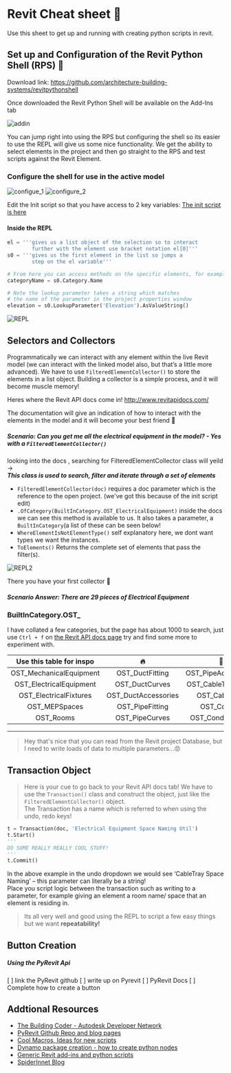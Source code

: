 # Revit Cheat sheet :100:

Use this sheet to get up and running with creating python scripts in revit.

## Set up and Configuration of the Revit Python Shell (RPS) :snake:

Download link: <https://github.com/architecture-building-systems/revitpythonshell> 

Once downloaded the Revit Python Shell will be available on the Add-Ins tab

![addin](https://user-images.githubusercontent.com/26323783/57065518-94a77080-6cc1-11e9-9a6c-c40c58bc8fec.PNG)

You can jump right into using the RPS but configuring the shell so its easier to use the REPL will give us some nice functionality.
We get the ability to select elements in the project and then go straight to the RPS and test scripts against the Revit Element.

### Configure the shell for use in the active model
![configue_1](https://user-images.githubusercontent.com/26323783/57065822-8148d500-6cc2-11e9-9779-923228f4cbeb.png)
![configure_2](https://user-images.githubusercontent.com/26323783/57065964-e7cdf300-6cc2-11e9-9cbb-8a264d0463d8.png)

Edit the Init script so that you have access to 2 key variables:
[The init script is here](COPY_init.py)

#### Inside the REPL
```python
el = '''gives us a list object of the selection so to interact 
        further with the element use bracket notation el[0]'''
s0 = '''gives us the first element in the list so jumps a 
        step on the el variable'''

# From here you can access methods on the specific elements, for example
categoryName = s0.Category.Name

# Note the lookup parameter takes a string which matches 
# the name of the parameter in the project properties window
elevation = s0.LookupParameter('Elevation').AsValueString()
```
![REPL](https://user-images.githubusercontent.com/26323783/57067342-9e7fa280-6cc6-11e9-8892-6b4e1238cb68.png)

## Selectors and Collectors
Programmatically we can interact with any element within the live Revit model (we can interact with the linked model also, but that’s a little more advanced). We have to use `FilteredElementCollector()` to store the elements in a list object. Building a collector is a simple process, and it will become muscle memory!

Heres where the Revit API docs come in! <http://www.revitapidocs.com/>

The documentation will give an indication of how to interact with the elements in the model and it will become your best friend :couple_with_heart:

##### Scenario: Can you get me all the electrical equipment in the model? - Yes with a `FilteredElementCollector()`

looking into the docs , searching for FilteredElementCollector class will yeild ->  
**_This class is used to search, filter and iterate through a set of elements_**  
+ `FilteredElementCollector(doc)` requires a doc parameter which is the reference to the open project. (we've got this because of the init script edit)
+ `.OfCategory(BuiltInCategory.OST_ElectricalEquipment)` inside the docs we can see this method is available to us. It also takes a parameter, a `BuiltInCategory`(a list of these can be seen below!
+ `WhereElementIsNotElementType()` self explanatory here, we dont want types we want the instances.
+ `ToElements()` Returns the complete set of elements that pass the filter(s).

![REPL2](https://user-images.githubusercontent.com/26323783/57070019-19988700-6cce-11e9-8f77-890e44cb0bb0.png)

There you have your first collector :metal: 
##### Scenario Answer: There are 29 pieces of Electrical Equipment

### BuiltInCategory.OST_
I have collated a few categories, but the page has about 1000 to search, just use `Ctrl + f` on [the Revit API docs page](http://www.revitapidocs.com/2018.1/ba1c5b30-242f-5fdc-8ea9-ec3b61e6e722.htm) try and find some more to experiment with.

Use this table for inspo | :fire: | :construction_worker:
:---: | :---: | :---:
OST_MechanicalEquipment | OST_DuctFitting | OST_PipeAccessories
OST_ElectricalEquipment | OST_DuctCurves | OST_CableTrayFitting
OST_ElectricalFixtures | OST_DuctAccessories | OST_CableTray
OST_MEPSpaces | OST_PipeFitting | OST_Conduit
OST_Rooms | OST_PipeCurves | OST_ConduitFitting

---
> Hey that's nice that you can read from the Revit project Database, but I need to write loads of data to multiple parameters...:rage:


## Transaction Object
> Here is your cue to go back to your Revit API docs tab!
We have to use the `Transaction()` class and construct the object, just like the `FilteredElementCollector()` object.  
The Transaction has a name which is referred to when using the undo, redo keys!  

```python
t = Transaction(doc, 'Electrical Equipment Space Naming Util')
t.Start()
'''
DO SOME REALLY REALLY COOL STUFF!
'''
t.Commit()
```

In the above example in the undo dropdown we would see ‘CableTray Space Naming’ – this parameter can literally be a string!  
Place you script logic between the transaction such as writing to a parameter, for example giving an element a room name/ space that an element is residing in.



> Its all very well and good using the REPL to script a few easy things but we want **repeatability!**

## Button Creation
##### Using the PyRevit Api
[ ] link the PyRevit github
        [ ] write up on Pyrevit
        [ ] PyRevit Docs
[ ] Complete how to create a button


## Addtional Resources
+ [The Building Coder - Autodesk Developer Network](https://thebuildingcoder.typepad.com/)
+ [PyRevit Github Repo and blog pages](https://github.com/eirannejad/pyRevit)
+ [Cool Macros, Ideas for new scripts](https://boostyourbim.wordpress.com/)
+ [Dynamo package creation - how to create python nodes](http://archi-lab.net/)
+ [Generic Revit add-ins and python scripts](http://dp-stuff.org/)
+ [SpiderInnet Blog](https://spiderinnet.typepad.com/)
